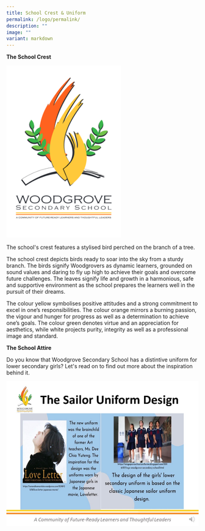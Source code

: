 ```yaml
---
title: School Crest & Uniform
permalink: /logo/permalink/
description: ""
image: ""
variant: markdown
---
```

**The School Crest**

_<img src="/images/WGS%20LOGO_002_high%20res_removed_background_PNG%20(2).png" alt="HTML tutorial" style="width:300px;height:450px;">_


The school's crest features a stylised bird perched on the branch of a tree.

The school crest depicts birds ready to soar into the sky from a sturdy branch. The birds signify Woodgrovers as dynamic learners, grounded on sound values and daring to fly up high to achieve their goals and overcome future challenges. The leaves signify life and growth in a harmonious, safe and supportive environment as the school prepares the learners well in the pursuit of their dreams.

The colour yellow symbolises positive attitudes and a strong commitment to excel in one’s responsibilities. The colour orange mirrors a burning passion, the vigour and hunger for progress as well as a determination to achieve one’s goals. The colour green denotes virtue and an appreciation for aesthetics, while white projects purity, integrity as well as a professional image and standard.


**The School Attire**

Do you know that Woodgrove Secondary School has a distintive uniform for lower secondary girls? Let's read on to find out more about the inspiration behind it.

![](/images/Slide5.jpeg)